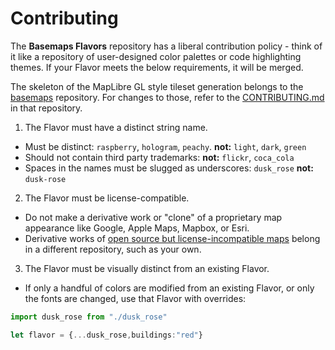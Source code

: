 # Contributing

The **Basemaps Flavors** repository has a liberal contribution policy - think of it like a repository of user-designed color palettes or code highlighting themes. If your Flavor meets the below requirements, it will be merged.

The skeleton of the MapLibre GL style tileset generation belongs to the [basemaps](https://github.com/protomaps/basemaps/blob/main/CONTRIBUTING.md) repository. For changes to those, refer to the [CONTRIBUTING.md](https://github.com/protomaps/basemaps/blob/main/CONTRIBUTING.md) in that repository.

1. The Flavor must have a distinct string name.

* Must be distinct: `raspberry`, `hologram`, `peachy`. **not:** `light`, `dark`, `green`
* Should not contain third party trademarks: **not:** `flickr`, `coca_cola`
* Spaces in the names must be slugged as underscores: `dusk_rose` **not:** `dusk-rose`

2. The Flavor must be license-compatible.

* Do not make a derivative work or "clone" of a proprietary map appearance like Google, Apple Maps, Mapbox, or Esri.
* Derivative works of [open source but license-incompatible maps](https://github.com/protomaps/basemaps/blob/main/CONTRIBUTING.md#contributions-we-dont-accept) belong in a different repository, such as your own.

3. The Flavor must be visually distinct from an existing Flavor.

* If only a handful of colors are modified from an existing Flavor, or only the fonts are changed, use that Flavor with overrides:

```ts
import dusk_rose from "./dusk_rose"

let flavor = {...dusk_rose,buildings:"red"}
```